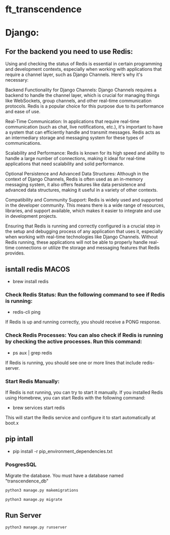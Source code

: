 # ft_transcendence

# Django:

## For the backend you need to use Redis:

Using and checking the status of Redis is essential in certain programming and development contexts, especially when working with applications that require a channel layer, such as Django Channels. Here's why it's necessary:

Backend Functionality for Django Channels: Django Channels requires a backend to handle the channel layer, which is crucial for managing things like WebSockets, group channels, and other real-time communication protocols. Redis is a popular choice for this purpose due to its performance and ease of use.

Real-Time Communication: In applications that require real-time communication (such as chat, live notifications, etc.), it's important to have a system that can efficiently handle and transmit messages. Redis acts as an intermediary storage and messaging system for these types of communications.

Scalability and Performance: Redis is known for its high speed and ability to handle a large number of connections, making it ideal for real-time applications that need scalability and solid performance.

Optional Persistence and Advanced Data Structures: Although in the context of Django Channels, Redis is often used as an in-memory messaging system, it also offers features like data persistence and advanced data structures, making it useful in a variety of other contexts.

Compatibility and Community Support: Redis is widely used and supported in the developer community. This means there is a wide range of resources, libraries, and support available, which makes it easier to integrate and use in development projects.

Ensuring that Redis is running and correctly configured is a crucial step in the setup and debugging process of any application that uses it, especially when working with real-time technologies like Django Channels. Without Redis running, these applications will not be able to properly handle real-time connections or utilize the storage and messaging features that Redis provides.

## isntall redis MACOS

- brew install redis

### Check Redis Status: Run the following command to see if Redis is running:

- redis-cli ping

If Redis is up and running correctly, you should receive a PONG response.

### Check Redis Processes: You can also check if Redis is running by checking the active processes. Run this command:

- ps aux | grep redis

If Redis is running, you should see one or more lines that include redis-server.

### Start Redis Manually:

If Redis is not running, you can try to start it manually. If you installed Redis using Homebrew, you can start Redis with the following command:

- brew services start redis

This will start the Redis service and configure it to start automatically at boot.x

## pip intall

- pip install -r pip_environment_dependencies.txt

### PosgresSQL

Migrate the database. You must have a database named "transcendence_db"

```sh
python3 manage.py makemigrations
```

```sh
python3 manage.py migrate
```

## Run Server

```sh
python3 manage.py runserver
```

